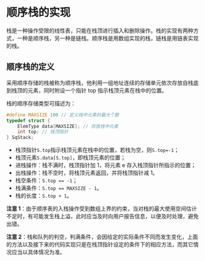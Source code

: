 # 顺序栈的实现

栈是一种操作受限的线性表，只能在栈顶进行插入和删除操作。栈的实现有两种方式，一种是顺序栈，另一种是链栈。顺序栈是用数组实现的栈，链栈是用链表实现的栈。

## 顺序栈的定义

采用顺序存储的栈被称为顺序栈，他利用一组地址连续的存储单元依次存放自栈底到栈顶的元素，同时附设一个指针 top 指示栈顶元素在栈中的位置。

栈的顺序存储类型可描述为：

```c
#define MAXSIZE 100 // 定义栈中元素的最大个数
typedef struct {
    ElemType data[MAXSIZE]; // 存放栈中元素
    int top; // 栈顶指针
} SqStack;
```

- 栈顶指针`S.top`指示栈顶元素在栈中的位置，若栈为空，则`S.top=-1`；
- 栈顶元素`S.data[S.top]`，即栈顶元素的位置；
- 进栈操作：栈不满时，栈顶指针加 1，将元素 e 存入栈顶指针所指示的位置；
- 出栈操作：栈不空时，将栈顶元素返回，并将栈顶指针减 1。
- 栈空条件：`S.top == -1`；
- 栈满条件：`S.top == MAXSIZE - 1`。
- 栈的长度：`S.top + 1`。

**注意 1**：由于顺序表的入栈操作受到数组上界的约束，当对栈的最大使用空间估计不足时，有可能发生栈上溢，此时应当及时向用户报告信息，以便及时处理，避免出错。

**注意 2**：栈和队列的判空，判满条件，会因给定的实际条件不同而发生变化，上面的方法以及接下来的代码实现只是在栈顶指针设定的条件下的相应方法，而其它情况应当以具体情况为准。
